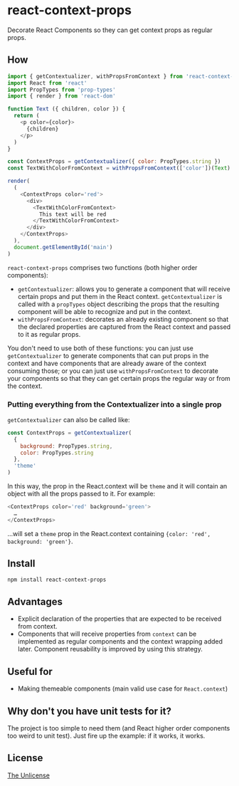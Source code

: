 # react-context-props

Decorate React Components so they can get context props as regular props.

## How

```javascript
import { getContextualizer, withPropsFromContext } from 'react-context-props'
import React from 'react'
import PropTypes from 'prop-types'
import { render } from 'react-dom'

function Text ({ children, color }) {
  return (
    <p color={color}>
      {children}
    </p>
  )
}

const ContextProps = getContextualizer({ color: PropTypes.string })
const TextWithColorFromContext = withPropsFromContext(['color'])(Text)

render(
  (
    <ContextProps color='red'>
      <div>
        <TextWithColorFromContext>
          This text will be red
        </TextWithColorFromContext>
      </div>
    </ContextProps>
  ),
  document.getElementById('main')
)
```

`react-context-props` comprises two functions (both higher order components):

- `getContextualizer`: allows you to generate a component that will receive certain props and put them in the React context. `getContextualizer` is called with a `propTypes` object describing the props that the resulting component will be able to recognize and put in the context.
- `withPropsFromContext`: decorates an already existing component so that the declared properties are captured from the React context and passed to it as regular props.

You don't need to use both of these functions: you can just use `getContextualizer` to generate components that can put props in the context and have components that are already aware of the context consuming those; or you can just use `withPropsFromContext` to decorate your components so that they can get certain props the regular way or from the context.

### Putting everything from the Contextualizer into a single prop

`getContextualizer` can also be called like:

```javascript
const ContextProps = getContextualizer(
  {
    background: PropTypes.string,
    color: PropTypes.string
  },
  'theme'
)
```

In this way, the prop in the React.context will be `theme` and it will contain an object with all the props passed to it. For example:

```javascript
<ContextProps color='red' background='green'>
  …
</ContextProps>
```

…will set a `theme` prop in the React.context containing `{color: 'red', background: 'green'}`.

## Install

```
npm install react-context-props
```

## Advantages

- Explicit declaration of the properties that are expected to be received from context.
- Components that will receive properties from `context` can be implemented as regular components and the context wrapping added later. Component reusability is improved by using this strategy.

## Useful for

- Making themeable components (main valid use case for `React.context`)

## Why don't you have unit tests for it?

The project is too simple to need them (and React higher order components too weird to unit test). Just fire up the example: if it works, it works.

## License

[The Unlicense](LICENSE)
